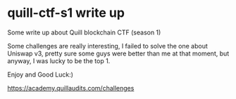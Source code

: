 # quill-ctf-s1 write up
Some write up about Quill blockchain CTF (season 1)

Some challenges are really interesting, I failed to solve the one about Uniswap v3, pretty sure some guys were better than me at that moment, but anyway, I was lucky to be the top 1.

Enjoy and Good Luck:)

https://academy.quillaudits.com/challenges
